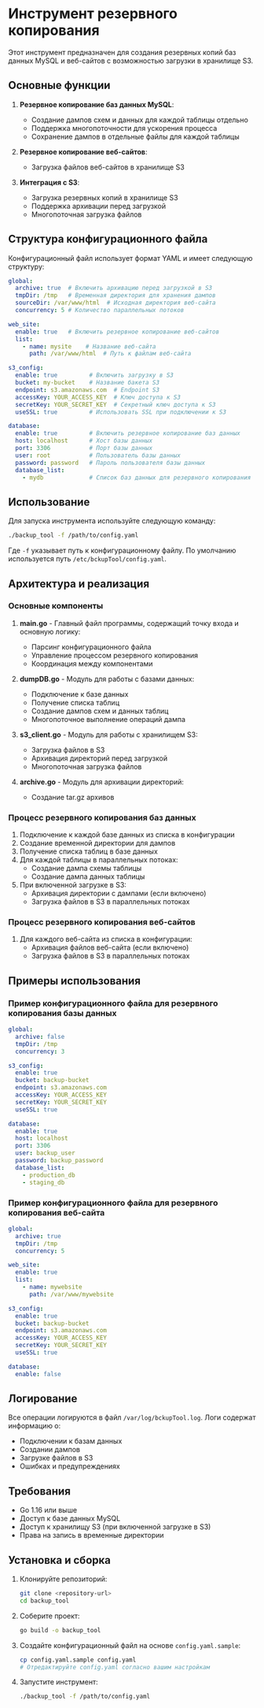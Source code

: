 # Инструмент резервного копирования

Этот инструмент предназначен для создания резервных копий баз данных MySQL и веб-сайтов с возможностью загрузки в хранилище S3.

## Основные функции

1. **Резервное копирование баз данных MySQL**:
   - Создание дампов схем и данных для каждой таблицы отдельно
   - Поддержка многопоточности для ускорения процесса
   - Сохранение дампов в отдельные файлы для каждой таблицы

2. **Резервное копирование веб-сайтов**:
   - Загрузка файлов веб-сайтов в хранилище S3

3. **Интеграция с S3**:
   - Загрузка резервных копий в хранилище S3
   - Поддержка архивации перед загрузкой
   - Многопоточная загрузка файлов

## Структура конфигурационного файла

Конфигурационный файл использует формат YAML и имеет следующую структуру:

```yaml
global:
  archive: true  # Включить архивацию перед загрузкой в S3
  tmpDir: /tmp   # Временная директория для хранения дампов
  sourceDir: /var/www/html  # Исходная директория веб-сайта
  concurrency: 5 # Количество параллельных потоков

web_site:
  enable: true   # Включить резервное копирование веб-сайтов
  list:
    - name: mysite    # Название веб-сайта
      path: /var/www/html  # Путь к файлам веб-сайта

s3_config:
  enable: true         # Включить загрузку в S3
  bucket: my-bucket    # Название бакета S3
  endpoint: s3.amazonaws.com  # Endpoint S3
  accessKey: YOUR_ACCESS_KEY  # Ключ доступа к S3
  secretKey: YOUR_SECRET_KEY  # Секретный ключ доступа к S3
  useSSL: true         # Использовать SSL при подключении к S3

database:
  enable: true         # Включить резервное копирование баз данных
  host: localhost      # Хост базы данных
  port: 3306           # Порт базы данных
  user: root           # Пользователь базы данных
  password: password   # Пароль пользователя базы данных
  database_list:
    - mydb             # Список баз данных для резервного копирования
```

## Использование

Для запуска инструмента используйте следующую команду:

```bash
./backup_tool -f /path/to/config.yaml
```

Где `-f` указывает путь к конфигурационному файлу. По умолчанию используется путь `/etc/bckupTool/config.yaml`.

## Архитектура и реализация

### Основные компоненты

1. **main.go** - Главный файл программы, содержащий точку входа и основную логику:
   - Парсинг конфигурационного файла
   - Управление процессом резервного копирования
   - Координация между компонентами

2. **dumpDB.go** - Модуль для работы с базами данных:
   - Подключение к базе данных
   - Получение списка таблиц
   - Создание дампов схем и данных таблиц
   - Многопоточное выполнение операций дампа

3. **s3_client.go** - Модуль для работы с хранилищем S3:
   - Загрузка файлов в S3
   - Архивация директорий перед загрузкой
   - Многопоточная загрузка файлов

4. **archive.go** - Модуль для архивации директорий:
   - Создание tar.gz архивов

### Процесс резервного копирования баз данных

1. Подключение к каждой базе данных из списка в конфигурации
2. Создание временной директории для дампов
3. Получение списка таблиц в базе данных
4. Для каждой таблицы в параллельных потоках:
   - Создание дампа схемы таблицы
   - Создание дампа данных таблицы
5. При включенной загрузке в S3:
   - Архивация директории с дампами (если включено)
   - Загрузка файлов в S3 в параллельных потоках

### Процесс резервного копирования веб-сайтов

1. Для каждого веб-сайта из списка в конфигурации:
   - Архивация файлов веб-сайта (если включено)
   - Загрузка файлов в S3 в параллельных потоках

## Примеры использования

### Пример конфигурационного файла для резервного копирования базы данных

```yaml
global:
  archive: false
  tmpDir: /tmp
  concurrency: 3

s3_config:
  enable: true
  bucket: backup-bucket
  endpoint: s3.amazonaws.com
  accessKey: YOUR_ACCESS_KEY
  secretKey: YOUR_SECRET_KEY
  useSSL: true

database:
  enable: true
  host: localhost
  port: 3306
  user: backup_user
  password: backup_password
  database_list:
    - production_db
    - staging_db
```

### Пример конфигурационного файла для резервного копирования веб-сайта

```yaml
global:
  archive: true
  tmpDir: /tmp
  concurrency: 5

web_site:
  enable: true
  list:
    - name: mywebsite
      path: /var/www/mywebsite

s3_config:
  enable: true
  bucket: backup-bucket
  endpoint: s3.amazonaws.com
  accessKey: YOUR_ACCESS_KEY
  secretKey: YOUR_SECRET_KEY
  useSSL: true

database:
  enable: false
```

## Логирование

Все операции логируются в файл `/var/log/bckupTool.log`. Логи содержат информацию о:
- Подключении к базам данных
- Создании дампов
- Загрузке файлов в S3
- Ошибках и предупреждениях

## Требования

- Go 1.16 или выше
- Доступ к базе данных MySQL
- Доступ к хранилищу S3 (при включенной загрузке в S3)
- Права на запись в временные директории

## Установка и сборка

1. Клонируйте репозиторий:
   ```bash
   git clone <repository-url>
   cd backup_tool
   ```

2. Соберите проект:
   ```bash
   go build -o backup_tool
   ```

3. Создайте конфигурационный файл на основе `config.yaml.sample`:
   ```bash
   cp config.yaml.sample config.yaml
   # Отредактируйте config.yaml согласно вашим настройкам
   ```

4. Запустите инструмент:
   ```bash
   ./backup_tool -f /path/to/config.yaml